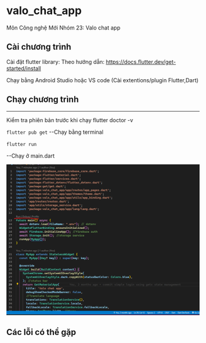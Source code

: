 # valo_chat_app
Môn Công nghệ Mới
Nhóm 23: Valo chat app 

## Cài chương trình
Cài đặt flutter library:
Theo hướng dẫn: https://docs.flutter.dev/get-started/install

Chạy bằng Android Studio hoặc VS code (Cài extentions/plugin Flutter,Dart)


## Chạy chương trình
-----------
Kiểm tra phiên bản trước khi chạy
flutter doctor -v 

`flutter pub get`
--Chạy bằng terminal

`flutter run`

--Chạy ở main.dart


![Chạy app ở main.dart](doc/images/RunApp.png)

## Các lỗi có thể gặp 



